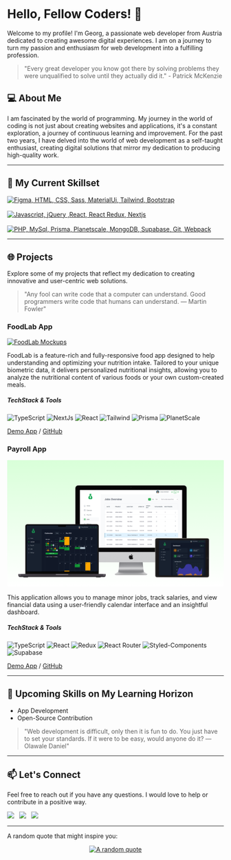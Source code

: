# Hello, Fellow Coders! 👋

Welcome to my profile! I'm Georg, a passionate web developer from Austria dedicated to creating awesome digital experiences. 
I am on a journey to turn my passion and enthusiasm for web development into a fulfilling profession.

> "Every great developer you know got there by solving problems they were unqualified to solve until they actually did it." - Patrick McKenzie

## 💻 About Me

I am fascinated by the world of programming. My journey in the world of coding is not just about creating websites and applications, it's a constant exploration, a journey of continuous learning and improvement. For the past two years, I have delved into the world of web development as a self-taught enthusiast, creating digital solutions that mirror my dedication to producing high-quality work.
 
***

## 🚀 My Current Skillset

[![Figma, HTML, CSS, Sass, MaterialUi, Tailwind, Bootstrap](https://skillicons.dev/icons?i=figma,html,css,sass,materialui,tailwind,bootstrap)](https://skillicons.dev)
<br><br>
[![Javascript, jQuery ,React, React Redux, Nextjs](https://skillicons.dev/icons?i=javascript,jquery,react,redux,next)](https://skillicons.dev)
<br><br>
[![PHP, MySql, Prisma, Planetscale, MongoDB, Supabase, Git, Webpack](https://skillicons.dev/icons?i=php,mysql,prisma,planetscale,mongodb,supabase,git,webpack)](https://skillicons.dev)

***

## 🌐 Projects

Explore some of my projects that reflect my dedication to creating innovative and user-centric web solutions.

> "Any fool can write code that a computer can understand. Good programmers write code that humans can understand. ― Martin Fowler"

### FoodLab App

[![FoodLab Mockups](/img/foodlab.png)](https://food-lab1.vercel.app)

FoodLab is a feature-rich and fully-responsive food app designed to help understanding and optimizing your nutrition intake. Tailored to your unique biometric data, it delivers personalized nutritional insights, allowing you to analyze the nutritional content of various foods or your own custom-created meals.

##### TechStack & Tools
![TypeScript](https://img.shields.io/badge/-TypeScript-black?style=flat-square&logo=typescript)
![NextJs](https://img.shields.io/badge/-NextJs-black?style=flat-square&logo=nextjs)
![React](https://img.shields.io/badge/-React-black?style=flat-square&logo=react)
![Tailwind](https://img.shields.io/badge/-Tailwind-black?style=flat-square&logo=tailwindcss)
![Prisma](https://img.shields.io/badge/-Prisma-black?style=flat-square&logo=prisma)
![PlanetScale](https://img.shields.io/badge/-PlanetScale-black?style=flat-square&logo=planetscale)

[Demo App](https://food-lab1.vercel.app) / [GitHub](https://github.com/georgit1/food-lab)

### Payroll App

[![Payroll Mockups](/img/payroll.png)](https://minor-jobs-payroll.netlify.app)

This application allows you to manage minor jobs, track salaries, and view financial data using a user-friendly calendar interface and an insightful dashboard.

##### TechStack & Tools
![TypeScript](https://img.shields.io/badge/-TypeScript-black?style=flat-square&logo=typescript)
![React](https://img.shields.io/badge/-React-black?style=flat-square&logo=react)
![Redux](https://img.shields.io/badge/-Redux-black?style=flat-square&logo=redux)
![React Router](https://img.shields.io/badge/-ReactRouter-black?style=flat-square&logo=reactrouter)
![Styled-Components](https://img.shields.io/badge/-StyledComponents-black?style=flat-square&logo=styledcomponents)
![Supabase](https://img.shields.io/badge/-Supabase-black?style=flat-square&logo=supabase)

[Demo App](https://minor-jobs-payroll.netlify.app) / [GitHub](https://github.com/georgit1/payroll)

***

## 🚩 Upcoming Skills on My Learning Horizon

- App Development
- Open-Source Contribution

> "Web development is difficult, only then it is fun to do. You just have to set your standards. If it were to be easy, would anyone do it? ― Olawale Daniel"

***

## 📫 Let's Connect

Feel free to reach out if you have any questions. I would love to help or contribute in a positive way.

<a href="mailto:georgreinthaler60.gr@gmail.com"> <img src="https://img.icons8.com/fluent/48/000000/gmail.png" width="3.5%"/></a>  &nbsp; [<img src="https://github.com/sciencepal/sciencepal/blob/master/assets/discord-round.svg" width="3.5%"/>](https://discordapp.com/channels/@me/ge.org1/)  &nbsp; [<img src="https://img.icons8.com/color/48/000000/twitter.png" width="3.5%"/>](https://twitter.com/georg_11)  

***

A random quote that might inspire you:

<p align="center">
  <a href="https://github.com/piyushsuthar/github-readme-quotes">
    <img src="https://quotes-github-readme.vercel.app/api?type=horizontal&theme=dark" alt="A random quote">
  </a>
</p>



